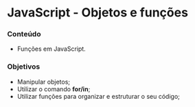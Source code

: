 # JavaScript - Objetos e funções

### Conteúdo
* Funções em JavaScript.

### Objetivos
* Manipular objetos;
* Utilizar o comando **for/in**;
* Utilizar funções para organizar e estruturar o seu código;